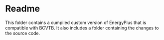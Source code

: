 # Readme

This folder contains a cumpiled custom version of EnergyPlus that is compatible with BCVTB. 
It also includes a folder containing the changes to the source code.
